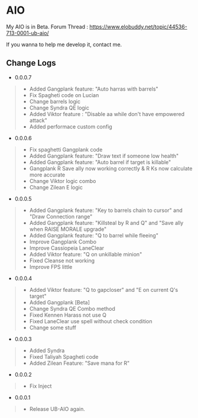 # AIO
My AIO is in Beta. Forum Thread : https://www.elobuddy.net/topic/44536-713-0001-ub-aio/

If you wanna to help me develop it, contact me.

## Change Logs

- 0.0.0.7
> - Added Gangplank feature: "Auto harras with barrels"
> - Fix Spagheti code on Lucian
> - Change barrels logic
> - Change Syndra QE logic
> - Added Viktor feature : "Disable aa while don't have empowered attack"
> - Added performace custom config

- 0.0.0.6
> - Fix spaghetti Gangplank code
> - Added Gangplank feature: "Draw text if someone low health"
> - Added Gangplank feature: "Auto barrel if target is killable"
> - Gangplank R Save ally now working correctly & R Ks now calculate more accurate
> - Change Viktor logic combo
> - Change Zilean E logic

- 0.0.0.5
> - Added Gangplank feature: "Key to barrels chain to cursor" and "Draw Connection range"
> - Added Gangplank feature: "Killsteal by R and Q" and "Save ally when RAISE MORALE upgrade"
> - Added Gangplank feature: "Q to barrel while fleeing"
> - Improve Gangplank Combo
> - Improve Cassiopeia LaneClear
> - Added Viktor feature: "Q on unkillable minion"
> - Fixed Cleanse not working
> - Improve FPS little

- 0.0.0.4
> - Added Viktor feature: "Q to gapcloser" and "E on current Q's target"
> - Added Gangplank [Beta]
> - Change Syndra QE Combo method
> - Fixed Kennen Harass not use Q
> - Fixed LaneClear use spell without check condition
> - Change some stuff

- 0.0.0.3
> - Added Syndra
> - Fixed Taliyah Spagheti code
> - Added Zilean Feature: "Save mana for R"

- 0.0.0.2
> - Fix Inject

- 0.0.0.1
> - Release UB-AIO again.
